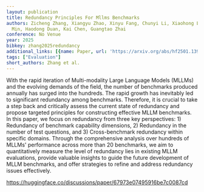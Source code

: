 ```yaml
---
layout: publication
title: Redundancy Principles For Mllms Benchmarks
authors: Zicheng Zhang, Xiangyu Zhao, Xinyu Fang, Chunyi Li, Xiaohong Liu, Xiongkuo
  Min, Haodong Duan, Kai Chen, Guangtao Zhai
conference: No Venue
year: 2025
bibkey: zhang2025redundancy
additional_links: [{name: Paper, url: 'https://arxiv.org/abs/hf2501.13953'}]
tags: ["Evaluation"]
short_authors: Zhang et al.
---
```

With the rapid iteration of Multi-modality Large Language Models (MLLMs) and the evolving demands of the field, the number of benchmarks produced annually has surged into the hundreds. The rapid growth has inevitably led to significant redundancy among benchmarks. Therefore, it is crucial to take a step back and critically assess the current state of redundancy and propose targeted principles for constructing effective MLLM benchmarks. In this paper, we focus on redundancy from three key perspectives: 1) Redundancy of benchmark capability dimensions, 2) Redundancy in the number of test questions, and 3) Cross-benchmark redundancy within specific domains. Through the comprehensive analysis over hundreds of MLLMs' performance across more than 20 benchmarks, we aim to quantitatively measure the level of redundancy lies in existing MLLM evaluations, provide valuable insights to guide the future development of MLLM benchmarks, and offer strategies to refine and address redundancy issues effectively.

https://huggingface.co/discussions/paper/67973e07495916be7c0087cd
